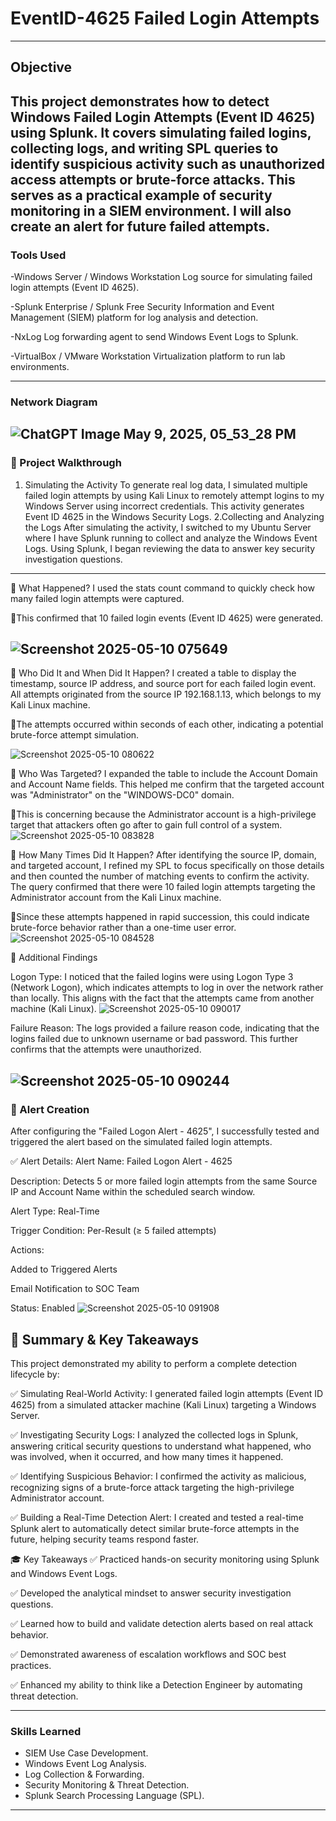 # EventID-4625 Failed Login Attempts
---
## Objective
This project demonstrates how to detect Windows Failed Login Attempts (Event ID 4625) using Splunk. It covers simulating failed logins, collecting logs, and writing SPL queries to identify suspicious activity such as unauthorized access attempts or brute-force attacks. This serves as a practical example of security monitoring in a SIEM environment. I will also create an alert for future failed attempts.
---
### Tools Used
-Windows Server / Windows Workstation
Log source for simulating failed login attempts (Event ID 4625).

-Splunk Enterprise / Splunk Free
Security Information and Event Management (SIEM) platform for log analysis and detection.

-NxLog
Log forwarding agent to send Windows Event Logs to Splunk.

-VirtualBox / VMware Workstation
Virtualization platform to run lab environments.

---
### Network Diagram 

![ChatGPT Image May 9, 2025, 05_53_28 PM](https://github.com/user-attachments/assets/398648e4-af32-4dfd-a7b4-78ee83c6e632)
---
### 🧪 Project Walkthrough
1. Simulating the Activity
To generate real log data, I simulated multiple failed login attempts by using Kali Linux to remotely attempt logins to my Windows Server using incorrect credentials. This activity generates Event ID 4625 in the Windows Security Logs.
2.Collecting and Analyzing the Logs
After simulating the activity, I switched to my Ubuntu Server where I have Splunk running to collect and analyze the Windows Event Logs. Using Splunk, I began reviewing the data to answer key security investigation questions.
---

🧠 What Happened?
I used the stats count command to quickly check how many failed login attempts were captured.
  
🚨This confirmed that 10 failed login events (Event ID 4625) were generated.

 ![Screenshot 2025-05-10 075649](https://github.com/user-attachments/assets/da4acfcf-6543-4882-9de4-9483290604c6)
---
🧠 Who Did It and When Did It Happen?
I created a table to display the timestamp, source IP address, and source port for each failed login event.
All attempts originated from the source IP 192.168.1.13, which belongs to my Kali Linux machine. 

🚨The attempts occurred within seconds of each other, indicating a potential brute-force attempt simulation.

![Screenshot 2025-05-10 080622](https://github.com/user-attachments/assets/c2d96ee9-5bbc-4c9b-91f0-9c05f9152c45)

🧠 Who Was Targeted?
I expanded the table to include the Account Domain and Account Name fields. This helped me confirm that the targeted account was "Administrator" on the "WINDOWS-DC0" domain.

🚨This is concerning because the Administrator account is a high-privilege target that attackers often go after to gain full control of a system.
![Screenshot 2025-05-10 083828](https://github.com/user-attachments/assets/9c7ded0d-3dd6-465a-881a-1e87c20d6e2d)


🧠 How Many Times Did It Happen?
After identifying the source IP, domain, and targeted account, I refined my SPL to focus specifically on those details and then counted the number of matching events to confirm the activity. The query confirmed that there were 10 failed login attempts targeting the Administrator account from the Kali Linux machine.

🚨Since these attempts happened in rapid succession, this could indicate brute-force behavior rather than a one-time user error.
![Screenshot 2025-05-10 084528](https://github.com/user-attachments/assets/4df94dc9-0613-426c-ad95-1b395bd37221) 

🧩 Additional Findings 

Logon Type: I noticed that the failed logins were using Logon Type 3 (Network Logon), which indicates attempts to log in over the network rather than locally. This aligns with the fact that the attempts came from another machine (Kali Linux).
![Screenshot 2025-05-10 090017](https://github.com/user-attachments/assets/f7739add-f8eb-4ffe-9f4c-fc9d6e6e8693)

Failure Reason: The logs provided a failure reason code, indicating that the logins failed due to unknown username or bad password. This further confirms that the attempts were unauthorized.

![Screenshot 2025-05-10 090244](https://github.com/user-attachments/assets/a94f9175-f45a-4ec1-9ef3-20a8a6aee2a8)
---

### 🚨 Alert Creation
After configuring the "Failed Logon Alert - 4625", I successfully tested and triggered the alert based on the simulated failed login attempts.

✅ Alert Details:
Alert Name: Failed Logon Alert - 4625

Description: Detects 5 or more failed login attempts from the same Source IP and Account Name within the scheduled search window.

Alert Type: Real-Time

Trigger Condition: Per-Result (≥ 5 failed attempts)

Actions:

Added to Triggered Alerts

Email Notification to SOC Team

Status: Enabled
![Screenshot 2025-05-10 091908](https://github.com/user-attachments/assets/17445dcc-a344-48ad-a9c5-b37d81b564ed)

📝 Summary & Key Takeaways
---
This project demonstrated my ability to perform a complete detection lifecycle by:

✅ Simulating Real-World Activity:
I generated failed login attempts (Event ID 4625) from a simulated attacker machine (Kali Linux) targeting a Windows Server.

✅ Investigating Security Logs:
I analyzed the collected logs in Splunk, answering critical security questions to understand what happened, who was involved, when it occurred, and how many times it happened.

✅ Identifying Suspicious Behavior:
I confirmed the activity as malicious, recognizing signs of a brute-force attack targeting the high-privilege Administrator account.

✅ Building a Real-Time Detection Alert:
I created and tested a real-time Splunk alert to automatically detect similar brute-force attempts in the future, helping security teams respond faster.

🎓 Key Takeaways
✅ Practiced hands-on security monitoring using Splunk and Windows Event Logs.

✅ Developed the analytical mindset to answer security investigation questions.

✅ Learned how to build and validate detection alerts based on real attack behavior.

✅ Demonstrated awareness of escalation workflows and SOC best practices.

✅ Enhanced my ability to think like a Detection Engineer by automating threat detection.

---
### Skills Learned 
- SIEM Use Case Development.
- Windows Event Log Analysis.
- Log Collection & Forwarding.
- Security Monitoring & Threat Detection.
- Splunk Search Processing Language (SPL).
---
